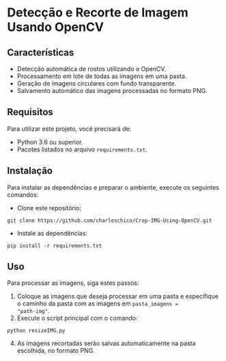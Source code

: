 # Detecção e Recorte de Imagem Usando OpenCV

## Características
- Detecção automática de rostos utilizando o OpenCV.
- Processamento em lote de todas as imagens em uma pasta.
- Geração de imagens circulares com fundo transparente.
- Salvamento automático das imagens processadas no formato PNG.

## Requisitos
Para utilizar este projeto, você precisará de:
- Python 3.6 ou superior.
- Pacotes listados no arquivo `requirements.txt`.

## Instalação
Para instalar as dependências e preparar o ambiente, execute os seguintes comandos:

- Clone este repositório:
```
git clone https://github.com/charleschico/Crop-IMG-Using-OpenCV.git
```
- Instale as dependências:
```
pip install -r requirements.txt
```

## Uso
Para processar as imagens, siga estes passos:
1. Coloque as imagens que deseja processar em uma pasta e especifique o caminho da pasta com as imagens em <code>pasta_imagens = "path-img"</code>.
2. Execute o script principal com o comando:
```
python resizeIMG.py
```
4. As imagens recortadas serão salvas automaticamente na pasta escolhida, no formato PNG.

